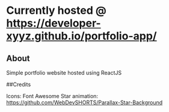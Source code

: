 # Currently hosted @ https://developer-xyyz.github.io/portfolio-app/


## About
Simple portfolio website hosted using ReactJS

##Credits

Icons: Font Awesome
Star animation: https://github.com/WebDevSHORTS/Parallax-Star-Background


